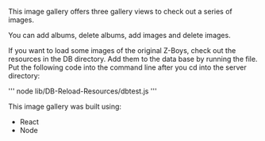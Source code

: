 This image gallery offers three gallery views to check out a series of images.

You can add albums, delete albums, add images and delete images.

If you want to load some images of the original Z-Boys, check out the resources in the DB directory.  Add them to the data base by running the file. Put the following code into the command line after you cd into the server directory:

'''
node lib/DB-Reload-Resources/dbtest.js
'''

This image gallery was built using:
- React
- Node
